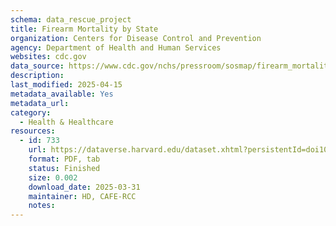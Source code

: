 ```yaml
---
schema: data_rescue_project 
title: Firearm Mortality by State
organization: Centers for Disease Control and Prevention
agency: Department of Health and Human Services
websites: cdc.gov
data_source: https://www.cdc.gov/nchs/pressroom/sosmap/firearm_mortality/firearm.htm
description: 
last_modified: 2025-04-15
metadata_available: Yes
metadata_url: 
category:
  - Health & Healthcare 
resources:
  - id: 733
    url: https://dataverse.harvard.edu/dataset.xhtml?persistentId=doi10.7910/DVN/T7B1DG
    format: PDF, tab
    status: Finished
    size: 0.002
    download_date: 2025-03-31
    maintainer: HD, CAFE-RCC
    notes: 
---
```

